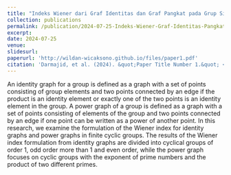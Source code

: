```yaml
---
title: "Indeks Wiener dari Graf Identitas dan Graf Pangkat pada Grup Siklis Berhingga"
collection: publications
permalink: /publication/2024-07-25-Indeks-Wiener-Graf-Identitas-Pangkat-Siklis-Berhingga-No-7
excerpt: 
date: 2024-07-25
venue: 
slidesurl: 
paperurl: 'http://wildan-wicaksono.github.io/files/paper1.pdf'
citation: 'Darmajid, et al. (2024). &quot;Paper Title Number 1.&quot; <i>Syntax Literate</i>. 9(7).'
---
```


An identity graph for a group is defined as a graph with a set of points consisting of group elements and two points connected by an edge if the product is an identity element or exactly one of the two points is an identity element in the group. A power graph of a group is defined as a graph with a set of points consisting of elements of the group and two points connected by an edge if one point can be written as a power of another point. In this research, we examine the formulation of the Wiener index for identity graphs and power graphs in finite cyclic groups. The results of the Wiener index formulation from identity graphs are divided into cyclical groups of order 1, odd order more than 1 and even order, while the power graph focuses on cyclic groups with the exponent of prime numbers and the product of two different primes.
